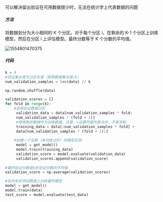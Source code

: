 可以解决留出验证在可用数据很少时，无法在统计学上代表数据的问题

##### 方法

将数据划分为大小相同的 K 个分区。对于每个分区 i，在剩余的 K-1 个分区上训练模型，然后在分区 i 上评估模型。最终分数等于 K 个分数的平均值。

![1554801470375](C:\Users\26910\AppData\Roaming\Typora\typora-user-images\1554801470375.png)

##### 代码

```python
k = 4
#验证集长度为分区长度（即原数据集长度/k）
num_validation_samples = len(data) // k

np.random.shuffle(data)

validation_scores = [] 
for fold in range(k):
   	#选择验证数据分区
     validation_data = data[num_validation_samples * fold: 
     num_validation_samples * (fold + 1)]
     #使用剩余数据作为训练数据。注意：+运算符是列表合并，不是求和
     training_data = data[:num_validation_samples * fold] + 
     data[num_validation_samples * (fold + 1):] 
    
    #创建一个全新（未训练过的）的模型实例
     model = get_model() 
     model.train(training_data)
     validation_score = model.evaluate(validation_data)
     validation_scores.append(validation_score)
    
#最终验证分数是k折验证分数的平均值
validation_score = np.average(validation_scores) 

#在所有非测试数据上训练最终模型
model = get_model() 
model.train(data)
test_score = model.evaluate(test_data)
```

